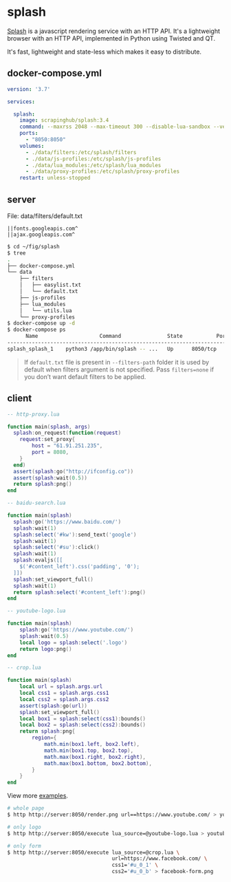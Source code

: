 splash
======

[Splash][1] is a javascript rendering service with an HTTP API. It's a
lightweight browser with an HTTP API, implemented in Python using Twisted and
QT.

It's fast, lightweight and state-less which makes it easy to distribute.

## docker-compose.yml

```yaml
version: '3.7'

services:

  splash:
    image: scrapinghub/splash:3.4
    command: --maxrss 2048 --max-timeout 300 --disable-lua-sandbox --verbosity 1
    ports:
      - "8050:8050"
    volumes:
      - ./data/filters:/etc/splash/filters
      - ./data/js-profiles:/etc/splash/js-profiles
      - ./data/lua_modules:/etc/splash/lua_modules
      - ./data/proxy-profiles:/etc/splash/proxy-profiles
    restart: unless-stopped
```

## server

File: data/filters/default.txt

```
||fonts.googleapis.com^
||ajax.googleapis.com^
```

```bash
$ cd ~/fig/splash
$ tree
.
├── docker-compose.yml
└── data
    ├── filters
    │   ├── easylist.txt
    │   └── default.txt
    ├── js-profiles
    ├── lua_modules
    │   └── utils.lua
    └── proxy-profiles
$ docker-compose up -d
$ docker-compose ps
      Name                    Command               State           Ports
----------------------------------------------------------------------------------
splash_splash_1    python3 /app/bin/splash -- ...   Up      8050/tcp
```

> If `default.txt` file is present in `--filters-path` folder it is used by default
> when filters argument is not specified. Pass `filters=none` if you don’t want
> default filters to be applied.

## client

```lua
-- http-proxy.lua

function main(splash, args)
  splash:on_request(function(request)
    request:set_proxy{
        host = "61.91.251.235",
        port = 8080,
    }
  end)
  assert(splash:go("http://ifconfig.co"))
  assert(splash:wait(0.5))
  return splash:png()
end
```

```lua
-- baidu-search.lua

function main(splash)
  splash:go('https://www.baidu.com/')
  splash:wait(1)
  splash:select('#kw'):send_text('google')
  splash:wait(1)
  splash:select('#su'):click()
  splash:wait(1)
  splash:evaljs([[
    $('#content_left').css('padding', '0');
  ]])
  splash:set_viewport_full()
  splash:wait(1)
  return splash:select('#content_left'):png()
end
```

```lua
-- youtube-logo.lua

function main(splash)
    splash:go('https://www.youtube.com/')
    splash:wait(0.5)
    local logo = splash:select('.logo')
    return logo:png()
end
```

```lua
-- crop.lua

function main(splash)
    local url = splash.args.url
    local css1 = splash.args.css1
    local css2 = splash.args.css2
    assert(splash:go(url))
    splash:set_viewport_full()
    local box1 = splash:select(css1):bounds()
    local box2 = splash:select(css2):bounds()
    return splash:png{
        region={
            math.min(box1.left, box2.left),
            math.min(box1.top, box2.top),
            math.max(box1.right, box2.right),
            math.max(box1.bottom, box2.bottom),
        }
    }
end
```

View more [examples][2].

```bash
# whole page
$ http http://server:8050/render.png url==https://www.youtube.com/ > youtube.png

# only logo
$ http http://server:8050/execute lua_source=@youtube-logo.lua > youtube-logo.png

# only form
$ http http://server:8050/execute lua_source=@crop.lua \
                                  url=https://www.facebook.com/ \
                                  css1='#u_0_1' \
                                  css2='#u_0_b' > facebook-form.png
```

[1]: http://splash.readthedocs.org/en/latest/
[2]: https://github.com/scrapinghub/splash/tree/master/splash/examples
